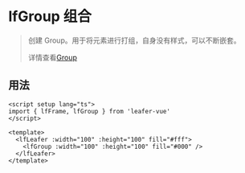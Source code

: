 # lfGroup 组合
>
> 创建 Group。用于将元素进行打组，自身没有样式，可以不断嵌套。
>
> 详情查看[Group](https://www.leaferjs.com/ui/guide/display/Group.html)
>
## 用法

```vue
<script setup lang="ts">
import { lfFrame, lfGroup } from 'leafer-vue'
</script>

<template>
  <lfLeafer :width="100" :height="100" fill="#fff">
    <lfGroup :width="100" :height="100" fill="#000" />
  </lfLeafer>
</template>
```
